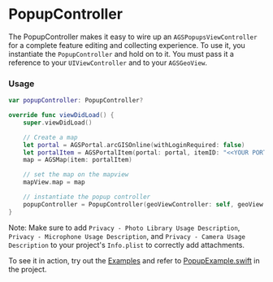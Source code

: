 # PopupController

The PopupController makes it easy to wire up an `AGSPopupsViewController` for a complete feature editing and collecting experience. To use it, you instantiate the `PopupController` and hold on to it. You must pass it a reference to your `UIViewController` and to your `AGSGeoView`. 

### Usage

```swift
var popupController: PopupController?

override func viewDidLoad() {
    super.viewDidLoad()

    // Create a map        
    let portal = AGSPortal.arcGISOnline(withLoginRequired: false)
    let portalItem = AGSPortalItem(portal: portal, itemID: "<<YOUR PORTAL ITEM ID GOES HERE>>")!
    map = AGSMap(item: portalItem)

    // set the map on the mapview
    mapView.map = map

    // instantiate the popup controller
    popupController = PopupController(geoViewController: self, geoView: mapView)
}
```

Note: Make sure to add `Privacy - Photo Library Usage Description`, `Privacy - Microphone Usage Description`, and `Privacy - Camera Usage Description` to your project's `Info.plist` to correctly add attachments. 

To see it in action, try out the [Examples](../../Examples) and refer to [PopupExample.swift](../../Examples/ArcGISToolkitExamples/PopupExample.swift) in the project.




